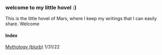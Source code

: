 
### welcome to my little hovel :)

This is the little hovel of Mars, where I keep my writings that I can easily share. Welcome

#### Index

[Mythology (blurb)](mythology) 1/31/22